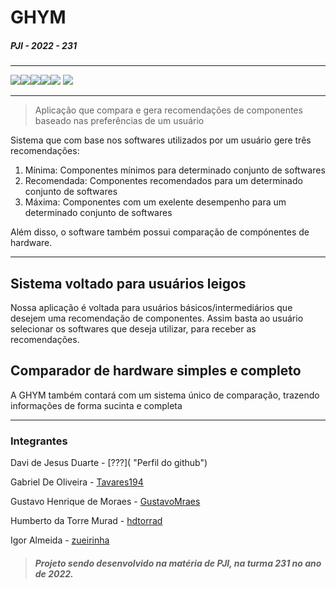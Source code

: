# GHYM
##### PJI - 2022 - 231


----------------------------------
![](https://img.shields.io/badge/Java-ED8B00?style=for-the-badge&logo=java&logoColor=white)![](https://img.shields.io/badge/MySQL-005C84?style=for-the-badge&logo=mysql&logoColor=white)![](https://img.shields.io/badge/Visual_Studio-5C2D91?style=for-the-badge&logo=visual%20studio&logoColor=white)![](	https://img.shields.io/badge/GitHub-100000?style=for-the-badge&logo=github&logoColor=white)![](	https://img.shields.io/badge/GIT-E44C30?style=for-the-badge&logo=git&logoColor=whitee) ![](https://img.shields.io/badge/Microsoft_Word-2B579A?style=for-the-badge&logo=microsoft-word&logoColor=white)

----------------------------------
> Aplicação que compara e gera recomendações de componentes baseado nas preferências de um usuário

Sistema que com base nos softwares utilizados por um usuário gere três recomendações:
1. Mínima: Componentes mínimos para determinado conjunto de softwares
2. Recomendada: Componentes recomendados para um determinado conjunto de softwares
3. Máxima: Componentes com um exelente desempenho para um determinado conjunto de softwares

Além disso, o software também possui comparação de compónentes de hardware.

----------------------------------
## Sistema voltado para usuários leigos

Nossa aplicação é voltada para usuários básicos/intermediários que desejem uma recomendação de componentes. Assim basta ao usuário selecionar os softwares que deseja utilizar, para receber as recomendações.

## Comparador de hardware simples e completo

A GHYM também contará com um sistema único de comparação, trazendo informações de forma sucinta e completa

----------------------------------
### Integrantes

Davi de Jesus Duarte - [???]( "Perfil do github")

Gabriel De Oliveira - [Tavares194](https://github.com/Tavares194 "Perfil do github")

Gustavo Henrique de Moraes - [GustavoMraes](https://github.com/hdtorrad "Perfil do github")

Humberto da Torre Murad - [hdtorrad](https://github.com/hdtorrad "Perfil do github")

Igor Almeida - [zueirinha](https://github.com/zuerinha "Perfil do github")

> ##### Projeto sendo desenvolvido na matéria de PJI, na turma 231 no ano de 2022.